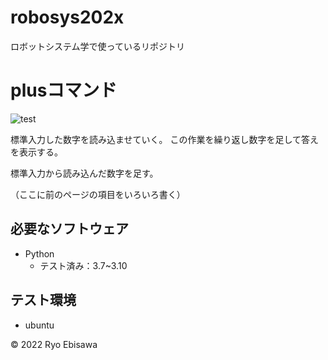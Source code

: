 # robosys202x
ロボットシステム学で使っているリポジトリ
# plusコマンド
![test](https://github.com/ryo-1000/robosys202x/actions/workflows/test.yml/badge.svg)

標準入力した数字を読み込ませていく。
この作業を繰り返し数字を足して答えを表示する。

標準入力から読み込んだ数字を足す。

（ここに前のページの項目をいろいろ書く）

## 必要なソフトウェア
* Python
  * テスト済み：3.7~3.10

## テスト環境
* ubuntu

© 2022 Ryo Ebisawa

